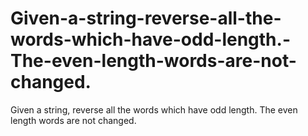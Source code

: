# Given-a-string-reverse-all-the-words-which-have-odd-length.-The-even-length-words-are-not-changed.
Given a string, reverse all the words which have odd length. The even length words are not changed.
